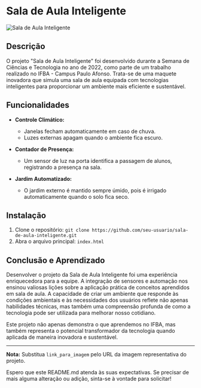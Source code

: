 # Sala de Aula Inteligente

![Sala de Aula Inteligente](link_para_imagem)

## Descrição

O projeto "Sala de Aula Inteligente" foi desenvolvido durante a Semana de Ciências e Tecnologia no ano de 2022, como parte de um trabalho realizado no IFBA - Campus Paulo Afonso. Trata-se de uma maquete inovadora que simula uma sala de aula equipada com tecnologias inteligentes para proporcionar um ambiente mais eficiente e sustentável.

## Funcionalidades

- **Controle Climático:**
  - Janelas fecham automaticamente em caso de chuva.
  - Luzes externas apagam quando o ambiente fica escuro.

- **Contador de Presença:**
  - Um sensor de luz na porta identifica a passagem de alunos, registrando a presença na sala.

- **Jardim Automatizado:**
  - O jardim externo é mantido sempre úmido, pois é irrigado automaticamente quando o solo fica seco.

## Instalação

1. Clone o repositório: `git clone https://github.com/seu-usuario/sala-de-aula-inteligente.git`
2. Abra o arquivo principal: `index.html`

## Conclusão e Aprendizado

Desenvolver o projeto da Sala de Aula Inteligente foi uma experiência enriquecedora para a equipe. A integração de sensores e automação nos ensinou valiosas lições sobre a aplicação prática de conceitos aprendidos em sala de aula. A capacidade de criar um ambiente que responde às condições ambientais e às necessidades dos usuários reflete não apenas habilidades técnicas, mas também uma compreensão profunda de como a tecnologia pode ser utilizada para melhorar nosso cotidiano.

Este projeto não apenas demonstra o que aprendemos no IFBA, mas também representa o potencial transformador da tecnologia quando aplicada de maneira inovadora e sustentável.

---

**Nota:** Substitua `link_para_imagem` pelo URL da imagem representativa do projeto.

Espero que este README.md atenda às suas expectativas. Se precisar de mais alguma alteração ou adição, sinta-se à vontade para solicitar!

